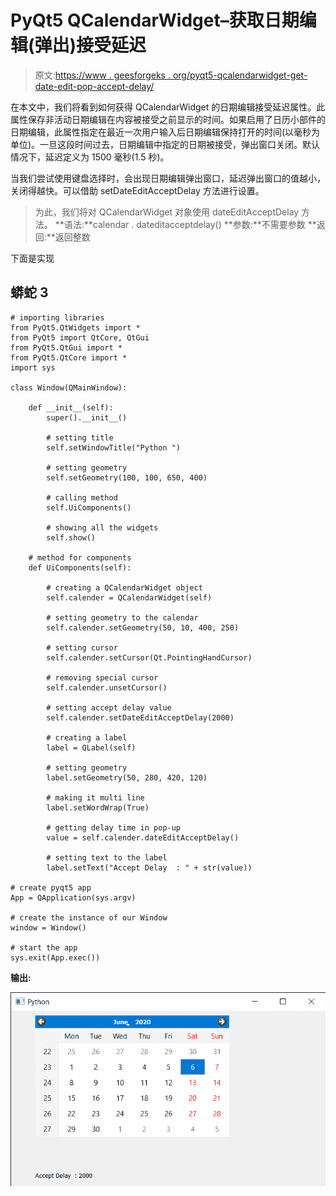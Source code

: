 # PyQt5 QCalendarWidget–获取日期编辑(弹出)接受延迟

> 原文:[https://www . geesforgeks . org/pyqt5-qcalendarwidget-get-date-edit-pop-accept-delay/](https://www.geeksforgeeks.org/pyqt5-qcalendarwidget-getting-date-edit-pop-up-accept-delay/)

在本文中，我们将看到如何获得 QCalendarWidget 的日期编辑接受延迟属性。此属性保存非活动日期编辑在内容被接受之前显示的时间。如果启用了日历小部件的日期编辑，此属性指定在最近一次用户输入后日期编辑保持打开的时间(以毫秒为单位)。一旦这段时间过去，日期编辑中指定的日期被接受，弹出窗口关闭。默认情况下，延迟定义为 1500 毫秒(1.5 秒)。

当我们尝试使用键盘选择时，会出现日期编辑弹出窗口，延迟弹出窗口的值越小，关闭得越快。可以借助 setDateEditAcceptDelay 方法进行设置。

> 为此，我们将对 QCalendarWidget 对象使用 dateEditAcceptDelay 方法。
> **语法:**calendar . dateditacceptdelay()
> **参数:**不需要参数
> **返回:**返回整数

下面是实现

## 蟒蛇 3

```
# importing libraries
from PyQt5.QtWidgets import * 
from PyQt5 import QtCore, QtGui
from PyQt5.QtGui import * 
from PyQt5.QtCore import * 
import sys

class Window(QMainWindow):

    def __init__(self):
        super().__init__()

        # setting title
        self.setWindowTitle("Python ")

        # setting geometry
        self.setGeometry(100, 100, 650, 400)

        # calling method
        self.UiComponents()

        # showing all the widgets
        self.show()

    # method for components
    def UiComponents(self):

        # creating a QCalendarWidget object
        self.calender = QCalendarWidget(self)

        # setting geometry to the calendar
        self.calender.setGeometry(50, 10, 400, 250)

        # setting cursor
        self.calender.setCursor(Qt.PointingHandCursor)

        # removing special cursor
        self.calender.unsetCursor()

        # setting accept delay value
        self.calender.setDateEditAcceptDelay(2000)

        # creating a label
        label = QLabel(self)

        # setting geometry
        label.setGeometry(50, 280, 420, 120)

        # making it multi line
        label.setWordWrap(True)

        # getting delay time in pop-up
        value = self.calender.dateEditAcceptDelay()

        # setting text to the label
        label.setText("Accept Delay  : " + str(value))

# create pyqt5 app
App = QApplication(sys.argv)

# create the instance of our Window
window = Window()

# start the app
sys.exit(App.exec())
```

**输出:**

![](img/adefbf41ee3165b646de025943a0e1bc.png)